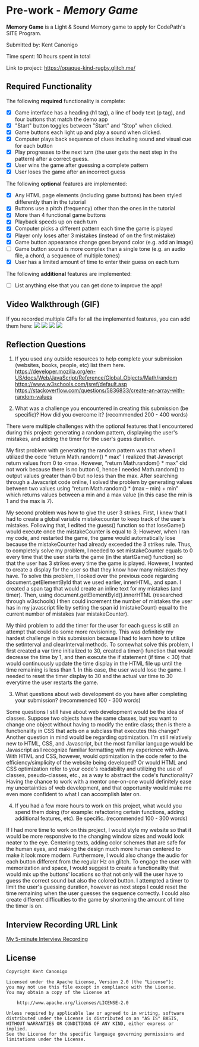 # Pre-work - *Memory Game*

**Memory Game** is a Light & Sound Memory game to apply for CodePath's SITE Program. 

Submitted by: Kent Canonigo

Time spent: 10 hours spent in total

Link to project: https://opaque-kind-rugby.glitch.me/

## Required Functionality

The following **required** functionality is complete:

* [x] Game interface has a heading (h1 tag), a line of body text (p tag), and four buttons that match the demo app
* [x] "Start" button toggles between "Start" and "Stop" when clicked. 
* [x] Game buttons each light up and play a sound when clicked. 
* [x] Computer plays back sequence of clues including sound and visual cue for each button
* [x] Play progresses to the next turn (the user gets the next step in the pattern) after a correct guess. 
* [x] User wins the game after guessing a complete pattern
* [x] User loses the game after an incorrect guess

The following **optional** features are implemented:

* [x] Any HTML page elements (including game buttons) has been styled differently than in the tutorial
* [x] Buttons use a pitch (frequency) other than the ones in the tutorial
* [x] More than 4 functional game buttons
* [x] Playback speeds up on each turn
* [x] Computer picks a different pattern each time the game is played
* [x] Player only loses after 3 mistakes (instead of on the first mistake)
* [x] Game button appearance change goes beyond color (e.g. add an image)
* [ ] Game button sound is more complex than a single tone (e.g. an audio file, a chord, a sequence of multiple tones)
* [x] User has a limited amount of time to enter their guess on each turn

The following **additional** features are implemented:

- [ ] List anything else that you can get done to improve the app!

## Video Walkthrough (GIF)

If you recorded multiple GIFs for all the implemented features, you can add them here:
![](https://i.imgur.com/2C9r6Zx.gif)
![](https://i.imgur.com/NclC0ro.gif)
![](https://i.imgur.com/ZBUWHCa.gif)
![](https://i.imgur.com/jT449on.gif)


## Reflection Questions
1. If you used any outside resources to help complete your submission (websites, books, people, etc) list them here. 
https://developer.mozilla.org/en-US/docs/Web/JavaScript/Reference/Global_Objects/Math/random
https://www.w3schools.com/jsref/default.asp
https://stackoverflow.com/questions/5836833/create-an-array-with-random-values

2. What was a challenge you encountered in creating this submission (be specific)? How did you overcome it? (recommended 200 - 400 words) 

There were multiple challenges with the optional features that I encountered during this project: generating a random pattern, displaying the user's mistakes, and adding the timer for the user's guess duration.  

My first problem with generating the random pattern was that when I utilized the code “return Math.random() * max” I realized that Javascript return values from 0 to <max. However, “return Math.random() * max” did not work because there is no button 0, hence I needed Math.random() to output values greater than 0 but no less than the max. After searching through a Javacsript code online, I solved the problem by generating values between two values using “return Math.random() * (max – min) + min” which returns values between a min and a max value (in this case the min is 1 and the max is 7).

My second problem was how to give the user 3 strikes. First, I knew that I had to create a global variable mistakecounter to keep track of the user’s mistakes. Following that, I edited the guess() function so that loseGame() would execute once the mistakeCounter is equal to 3; However, when I ran my code, and restarted the game, the game would automatically lose because the mistakeCounter had already exceeded the 3 strikes rule. Thus, to completely solve my problem, I needed to set mistakeCounter equals to 0 every time that the user starts the game (in the startGame() function) so that the user has 3 strikes every time the game is played. However, I wanted to create a display for the user so that they know how many mistakes they have. To solve this problem, I looked over the previous code regarding document.getElementById that we used earlier, innerHTML, and span. I created a span tag that would create an inline text for my mistakes (and timer). Then, using document.getElementById().innerHTML (researched through w3schools) I then could increment the number of mistakes the user has in my javascript file by setting the span id (mistakeCount) equal to the current number of mistakes (var mistakeCounter). 

My third problem to add the timer for the user for each guess is still an attempt that could do some more revisioning. This was definitely my hardest challenge in this submission because I had to learn how to utilize the setInterval and clearInterval methods. To somewhat solve this problem, I first created a var time initialized to 30, created a timer() function that would decrease the time by 1, and then execute the if statement (if time < 30) that would continuously update the time display in the HTML file up until the time remaining is less than 1. In this case, the user would lose the game. I needed to reset the timer display to 30 and the actual var time to 30 everytime the user restarts the game. 


3. What questions about web development do you have after completing your submission? (recommended 100 - 300 words) 
 
Some questions I still have about web development would be the idea of classes. Suppose two objects have the same classes, but you want to change one object without having to modify the entire class; then is there a functionality in CSS that acts on a subclass that executes this change? Another question in mind would be regarding optimization. I’m still relatively new to HTML, CSS, and Javascript, but the most familiar language would be Javascript as I recognize familiar formatting with my experience with Java. With HTML and CSS, however, would optimization in the code refer to the efficiency/simplicity of the website being developed? Or would HTML and CSS optimization refer to your code's readability and utilizing the use of classes, pseudo-classes, etc., as a way to abstract the code's functionality? Having the chance to work with a mentor one-on-one would definitely ease my uncertainties of web development, and that opportunity would make me even more confident to what I can accomplish later on.

4. If you had a few more hours to work on this project, what would you spend them doing (for example: refactoring certain functions, adding additional features, etc). Be specific. (recommended 100 - 300 words) 

If I had more time to work on this project, I would style my website so that it would be more responsive to the changing window sizes and would look neater to the eye. Centering texts, adding color schemes that are safe for the human eyes, and making the design much more human centered to make it look more modern. Furthermore, I would also change the audio for each button different from the regular Hz on glitch. To engage the user with memorization and space, I would suggest to create a functionality that would mix up the buttons' locations so that not only will the user have to guess the correct sound but also the colored button. I attempted a timer to limit the user's guessing duration, however as next steps I could reset the time remaining when the user guesses the sequence correctly. I could also create different difficulties to the game by shortening the amount of time the timer is on. 

## Interview Recording URL Link

[My 5-minute Interview Recording](https://drive.google.com/file/d/18mPpXHF7huRmCctRQpALBVTkKYcB8obG/view?usp=sharing)

## License

    Copyright Kent Canonigo

    Licensed under the Apache License, Version 2.0 (the "License");
    you may not use this file except in compliance with the License.
    You may obtain a copy of the License at

        http://www.apache.org/licenses/LICENSE-2.0

    Unless required by applicable law or agreed to in writing, software
    distributed under the License is distributed on an "AS IS" BASIS,
    WITHOUT WARRANTIES OR CONDITIONS OF ANY KIND, either express or implied.
    See the License for the specific language governing permissions and
    limitations under the License.
